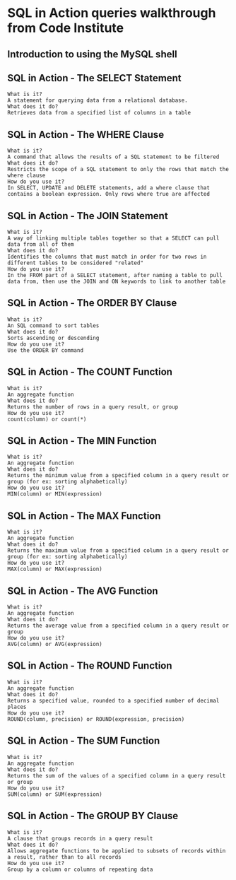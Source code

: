 # SQL in Action queries walkthrough from Code Institute

## Introduction to using the MySQL shell
## SQL in Action - The SELECT Statement
    What is it?
    A statement for querying data from a relational database.
    What does it do?
    Retrieves data from a specified list of columns in a table
## SQL in Action - The WHERE Clause
    What is it?
    A command that allows the results of a SQL statement to be filtered
    What does it do?
    Restricts the scope of a SQL statement to only the rows that match the where clause
    How do you use it?
    In SELECT, UPDATE and DELETE statements, add a where clause that contains a boolean expression. Only rows where true are affected
## SQL in Action - The JOIN Statement
    What is it?
    A way of linking multiple tables together so that a SELECT can pull data from all of them
    What does it do?
    Identifies the columns that must match in order for two rows in different tables to be considered "related"
    How do you use it?
    In the FROM part of a SELECT statement, after naming a table to pull data from, then use the JOIN and ON keywords to link to another table
## SQL in Action - The ORDER BY Clause
    What is it?
    An SQL command to sort tables
    What does it do?
    Sorts ascending or descending
    How do you use it?
    Use the ORDER BY command
## SQL in Action - The COUNT Function
    What is it?
    An aggregate function
    What does it do?
    Returns the number of rows in a query result, or group
    How do you use it?
    count(column) or count(*)
## SQL in Action - The MIN Function
    What is it?
    An aggregate function
    What does it do?
    Returns the minimum value from a specified column in a query result or group (for ex: sorting alphabetically)
    How do you use it?
    MIN(column) or MIN(expression)
## SQL in Action - The MAX Function
    What is it?
    An aggregate function
    What does it do?
    Returns the maximum value from a specified column in a query result or group (for ex: sorting alphabetically)
    How do you use it?
    MAX(column) or MAX(expression)
## SQL in Action - The AVG Function
    What is it?
    An aggregate function
    What does it do?
    Returns the average value from a specified column in a query result or group
    How do you use it?
    AVG(column) or AVG(expression)
## SQL in Action - The ROUND Function
    What is it?
    An aggregate function
    What does it do?
    Returns a specified value, rounded to a specified number of decimal places
    How do you use it?
    ROUND(column, precision) or ROUND(expression, precision)
## SQL in Action - The SUM Function
    What is it?
    An aggregate function
    What does it do?
    Returns the sum of the values of a specified column in a query result or group
    How do you use it?
    SUM(column) or SUM(expression)
## SQL in Action - The GROUP BY Clause
    What is it?
    A clause that groups records in a query result
    What does it do?
    Allows aggregate functions to be applied to subsets of records within a result, rather than to all records
    How do you use it?
    Group by a column or columns of repeating data